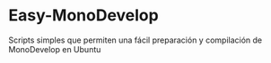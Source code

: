 # Easy-MonoDevelop
Scripts simples que permiten una fácil preparación y compilación de MonoDevelop en Ubuntu

